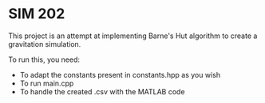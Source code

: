 # SIM 202 
This project is an attempt at implementing Barne's Hut algorithm to create a gravitation simulation.

To run this, you need:
* To adapt the constants present in constants.hpp as you wish
* To run main.cpp
* To handle the created .csv with the MATLAB code